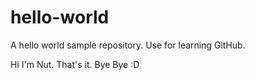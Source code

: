 # hello-world
A hello world sample repository. Use for learning GitHub.

Hi I'm Nut. That's it. Bye Bye :D
